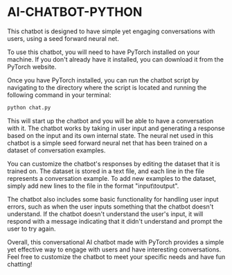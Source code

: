 # AI-CHATBOT-PYTHON

This chatbot is designed to have simple yet engaging conversations with users, using a seed forward neural net.

To use this chatbot, you will need to have PyTorch installed on your machine. If you don't already have it installed, you can download it from the PyTorch website.

Once you have PyTorch installed, you can run the chatbot script by navigating to the directory where the script is located and running the following command in your terminal:
```python
python chat.py
```
This will start up the chatbot and you will be able to have a conversation with it. The chatbot works by taking in user input and generating a response based on the input and its own internal state. The neural net used in this chatbot is a simple seed forward neural net that has been trained on a dataset of conversation examples.

You can customize the chatbot's responses by editing the dataset that it is trained on. The dataset is stored in a text file, and each line in the file represents a conversation example. To add new examples to the dataset, simply add new lines to the file in the format "input\toutput".

The chatbot also includes some basic functionality for handling user input errors, such as when the user inputs something that the chatbot doesn't understand. If the chatbot doesn't understand the user's input, it will respond with a message indicating that it didn't understand and prompt the user to try again.

Overall, this conversational AI chatbot made with PyTorch provides a simple yet effective way to engage with users and have interesting conversations. Feel free to customize the chatbot to meet your specific needs and have fun chatting!
